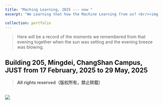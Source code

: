 ```yaml
---
title: "Maching Learning, 2025 --- now "
excerpt: "We Learning that how the Machine Learning from us? <br/><img src='/images/AImethods.jpg'>"

collection: portfolio
---
```


> Here will be a record of the moments we remembered from that evening together when the sun was setting and the evening breeze was blowing.

## Building 205, Mingdei, ChangShan Campus, JUST from 17 February, 2025 to 29 May, 2025
> **All rights reserved（版权所有，禁止转载）**        

<br/><img src='/images/oro2025/triangles.jpg'>    
